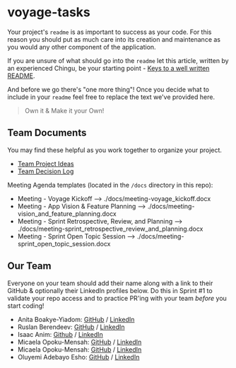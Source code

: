 # voyage-tasks

Your project's `readme` is as important to success as your code. For 
this reason you should put as much care into its creation and maintenance
as you would any other component of the application.

If you are unsure of what should go into the `readme` let this article,
written by an experienced Chingu, be your starting point - 
[Keys to a well written README](https://tinyurl.com/yk3wubft).

And before we go there's "one more thing"! Once you decide what to include
in your `readme` feel free to replace the text we've provided here.

> Own it & Make it your Own!

## Team Documents

You may find these helpful as you work together to organize your project.

- [Team Project Ideas](./docs/team_project_ideas.md)
- [Team Decision Log](./docs/team_decision_log.md)

Meeting Agenda templates (located in the `/docs` directory in this repo):

- Meeting - Voyage Kickoff --> ./docs/meeting-voyage_kickoff.docx
- Meeting - App Vision & Feature Planning --> ./docs/meeting-vision_and_feature_planning.docx
- Meeting - Sprint Retrospective, Review, and Planning --> ./docs/meeting-sprint_retrospective_review_and_planning.docx
- Meeting - Sprint Open Topic Session --> ./docs/meeting-sprint_open_topic_session.docx

## Our Team

Everyone on your team should add their name along with a link to their GitHub
& optionally their LinkedIn profiles below. Do this in Sprint #1 to validate
your repo access and to practice PR'ing with your team *before* you start
coding!

- Anita Boakye-Yiadom: [GitHub](https://github.com/AnitaBoakye) / [LinkedIn](https://www.linkedin.com/in/anitaboakyeyiadom/)
- Ruslan Berendeev: [GitHub](https://github.com/rusbers) / [LinkedIn](https://www.linkedin.com/in/ruslan-berendeev/)
- Isaac Anim: [Github](https://github.com/yawcoder) / [LinkedIn](https://www.linkedin.com/in/yawcoder)
- Micaela Opoku-Mensah: [GitHub](https://github.com/mickeymic25) / [LinkedIn](https://www.linkedin.com/in/micaela-opoku-mensah/)
- Micaela Opoku-Mensah: [GitHub](https://github.com/mickeymic25) / [LinkedIn](https://www.linkedin.com/in/micaela-opoku-mensah/)
- Oluyemi Adebayo Esho: [GitHub](https://github.com/yemiesho) / [LinkedIn](https://:www.linkedin.com/in/oluyemi-adebayo-esho/)   




